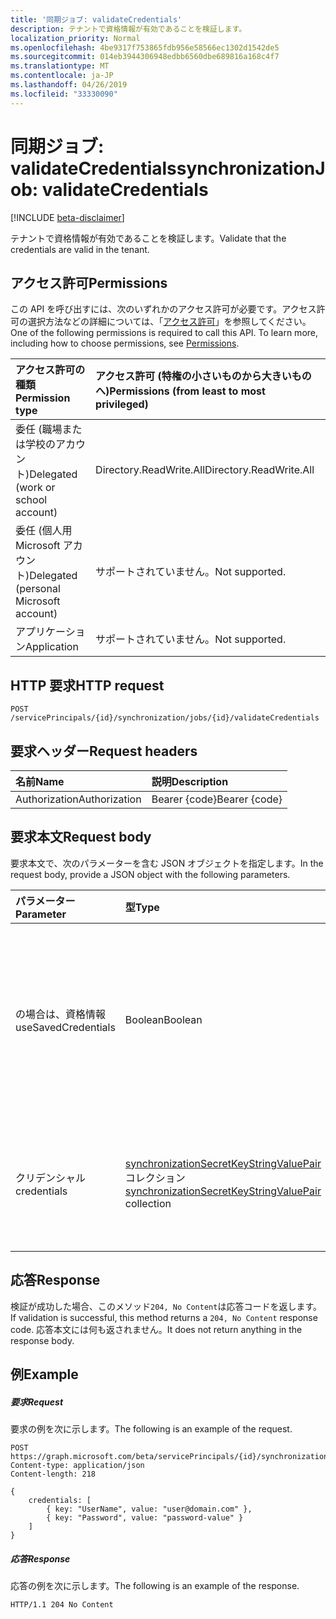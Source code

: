 ```yaml
---
title: '同期ジョブ: validateCredentials'
description: テナントで資格情報が有効であることを検証します。
localization_priority: Normal
ms.openlocfilehash: 4be9317f753865fdb956e58566ec1302d1542de5
ms.sourcegitcommit: 014eb3944306948edbb6560dbe689816a168c4f7
ms.translationtype: MT
ms.contentlocale: ja-JP
ms.lasthandoff: 04/26/2019
ms.locfileid: "33330090"
---
```

# <a name="synchronizationjob-validatecredentials"></a><span data-ttu-id="3fa2f-103">同期ジョブ: validateCredentials</span><span class="sxs-lookup"><span data-stu-id="3fa2f-103">synchronizationJob: validateCredentials</span></span>

[!INCLUDE [beta-disclaimer](../../includes/beta-disclaimer.md)]

<span data-ttu-id="3fa2f-104">テナントで資格情報が有効であることを検証します。</span><span class="sxs-lookup"><span data-stu-id="3fa2f-104">Validate that the credentials are valid in the tenant.</span></span>

## <a name="permissions"></a><span data-ttu-id="3fa2f-105">アクセス許可</span><span class="sxs-lookup"><span data-stu-id="3fa2f-105">Permissions</span></span>
<span data-ttu-id="3fa2f-p101">この API を呼び出すには、次のいずれかのアクセス許可が必要です。アクセス許可の選択方法などの詳細については、「[アクセス許可](/graph/permissions-reference)」を参照してください。</span><span class="sxs-lookup"><span data-stu-id="3fa2f-p101">One of the following permissions is required to call this API. To learn more, including how to choose permissions, see [Permissions](/graph/permissions-reference).</span></span>

|<span data-ttu-id="3fa2f-108">アクセス許可の種類</span><span class="sxs-lookup"><span data-stu-id="3fa2f-108">Permission type</span></span>                        | <span data-ttu-id="3fa2f-109">アクセス許可 (特権の小さいものから大きいものへ)</span><span class="sxs-lookup"><span data-stu-id="3fa2f-109">Permissions (from least to most privileged)</span></span>              |
|:--------------------------------------|:---------------------------------------------------------|
|<span data-ttu-id="3fa2f-110">委任 (職場または学校のアカウント)</span><span class="sxs-lookup"><span data-stu-id="3fa2f-110">Delegated (work or school account)</span></span>     |<span data-ttu-id="3fa2f-111">Directory.ReadWrite.All</span><span class="sxs-lookup"><span data-stu-id="3fa2f-111">Directory.ReadWrite.All</span></span>  |
|<span data-ttu-id="3fa2f-112">委任 (個人用 Microsoft アカウント)</span><span class="sxs-lookup"><span data-stu-id="3fa2f-112">Delegated (personal Microsoft account)</span></span> |<span data-ttu-id="3fa2f-113">サポートされていません。</span><span class="sxs-lookup"><span data-stu-id="3fa2f-113">Not supported.</span></span> |
|<span data-ttu-id="3fa2f-114">アプリケーション</span><span class="sxs-lookup"><span data-stu-id="3fa2f-114">Application</span></span>                            |<span data-ttu-id="3fa2f-115">サポートされていません。</span><span class="sxs-lookup"><span data-stu-id="3fa2f-115">Not supported.</span></span>| 

## <a name="http-request"></a><span data-ttu-id="3fa2f-116">HTTP 要求</span><span class="sxs-lookup"><span data-stu-id="3fa2f-116">HTTP request</span></span>
<!-- { "blockType": "ignored" } -->
```http
POST /servicePrincipals/{id}/synchronization/jobs/{id}/validateCredentials

```
## <a name="request-headers"></a><span data-ttu-id="3fa2f-117">要求ヘッダー</span><span class="sxs-lookup"><span data-stu-id="3fa2f-117">Request headers</span></span>
| <span data-ttu-id="3fa2f-118">名前</span><span class="sxs-lookup"><span data-stu-id="3fa2f-118">Name</span></span>       | <span data-ttu-id="3fa2f-119">説明</span><span class="sxs-lookup"><span data-stu-id="3fa2f-119">Description</span></span>|
|:---------------|:----------|
| <span data-ttu-id="3fa2f-120">Authorization</span><span class="sxs-lookup"><span data-stu-id="3fa2f-120">Authorization</span></span>  | <span data-ttu-id="3fa2f-121">Bearer {code}</span><span class="sxs-lookup"><span data-stu-id="3fa2f-121">Bearer {code}</span></span>|

## <a name="request-body"></a><span data-ttu-id="3fa2f-122">要求本文</span><span class="sxs-lookup"><span data-stu-id="3fa2f-122">Request body</span></span>
<span data-ttu-id="3fa2f-123">要求本文で、次のパラメーターを含む JSON オブジェクトを指定します。</span><span class="sxs-lookup"><span data-stu-id="3fa2f-123">In the request body, provide a JSON object with the following parameters.</span></span>

| <span data-ttu-id="3fa2f-124">パラメーター</span><span class="sxs-lookup"><span data-stu-id="3fa2f-124">Parameter</span></span>    | <span data-ttu-id="3fa2f-125">型</span><span class="sxs-lookup"><span data-stu-id="3fa2f-125">Type</span></span>   |<span data-ttu-id="3fa2f-126">説明</span><span class="sxs-lookup"><span data-stu-id="3fa2f-126">Description</span></span>|
|:---------------|:--------|:----------|
|<span data-ttu-id="3fa2f-127">の場合は、資格情報</span><span class="sxs-lookup"><span data-stu-id="3fa2f-127">useSavedCredentials</span></span>|<span data-ttu-id="3fa2f-128">Boolean</span><span class="sxs-lookup"><span data-stu-id="3fa2f-128">Boolean</span></span>|<span data-ttu-id="3fa2f-129">の`true`場合、 `credentials`パラメーターは無視され、以前に保存された資格情報 (ある場合) が代わりに検証されます。</span><span class="sxs-lookup"><span data-stu-id="3fa2f-129">When `true`, the `credentials` parameter will be ignored and the previously saved credentials (if any) will be validated instead.</span></span> |
|<span data-ttu-id="3fa2f-130">クリデンシャル</span><span class="sxs-lookup"><span data-stu-id="3fa2f-130">credentials</span></span>|<span data-ttu-id="3fa2f-131">[synchronizationSecretKeyStringValuePair](../resources/synchronization-secretkeystringvaluepair.md)コレクション</span><span class="sxs-lookup"><span data-stu-id="3fa2f-131">[synchronizationSecretKeyStringValuePair](../resources/synchronization-secretkeystringvaluepair.md) collection</span></span>|<span data-ttu-id="3fa2f-132">検証する資格情報。</span><span class="sxs-lookup"><span data-stu-id="3fa2f-132">Credentials to validate.</span></span> <span data-ttu-id="3fa2f-133">`useSavedCredentials`パラメーターがの場合は`true`無視されます。</span><span class="sxs-lookup"><span data-stu-id="3fa2f-133">Ignored when the `useSavedCredentials` parameter is `true`.</span></span>|

## <a name="response"></a><span data-ttu-id="3fa2f-134">応答</span><span class="sxs-lookup"><span data-stu-id="3fa2f-134">Response</span></span>
<span data-ttu-id="3fa2f-135">検証が成功した場合、このメソッド`204, No Content`は応答コードを返します。</span><span class="sxs-lookup"><span data-stu-id="3fa2f-135">If validation is successful, this method returns a `204, No Content` response code.</span></span> <span data-ttu-id="3fa2f-136">応答本文には何も返されません。</span><span class="sxs-lookup"><span data-stu-id="3fa2f-136">It does not return anything in the response body.</span></span>

## <a name="example"></a><span data-ttu-id="3fa2f-137">例</span><span class="sxs-lookup"><span data-stu-id="3fa2f-137">Example</span></span>

##### <a name="request"></a><span data-ttu-id="3fa2f-138">要求</span><span class="sxs-lookup"><span data-stu-id="3fa2f-138">Request</span></span>
<span data-ttu-id="3fa2f-139">要求の例を次に示します。</span><span class="sxs-lookup"><span data-stu-id="3fa2f-139">The following is an example of the request.</span></span>
<!-- {
  "blockType": "request",
  "name": "synchronizationjob_validatecredentials"
}-->
```http
POST https://graph.microsoft.com/beta/servicePrincipals/{id}/synchronization/jobs/{id}/validateCredentials
Content-type: application/json
Content-length: 218

{ 
    credentials: [ 
        { key: "UserName", value: "user@domain.com" },
        { key: "Password", value: "password-value" }
    ]
}
```

##### <a name="response"></a><span data-ttu-id="3fa2f-140">応答</span><span class="sxs-lookup"><span data-stu-id="3fa2f-140">Response</span></span>
<span data-ttu-id="3fa2f-141">応答の例を次に示します。</span><span class="sxs-lookup"><span data-stu-id="3fa2f-141">The following is an example of the response.</span></span> 
<!-- {
  "blockType": "response",
  "truncated": true,
  "@odata.type": "microsoft.graph.None"
} -->
```http
HTTP/1.1 204 No Content
```

<!-- uuid: 8fcb5dbc-d5aa-4681-8e31-b001d5168d79
2015-10-25 14:57:30 UTC -->
<!--
{
  "type": "#page.annotation",
  "description": "synchronizationJob: validateCredentials",
  "keywords": "",
  "section": "documentation",
  "tocPath": "",
  "suppressions": []
}
-->

